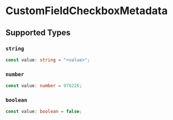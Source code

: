 # CustomFieldCheckboxMetadata


## Supported Types

### `string`

```typescript
const value: string = "<value>";
```

### `number`

```typescript
const value: number = 976226;
```

### `boolean`

```typescript
const value: boolean = false;
```


